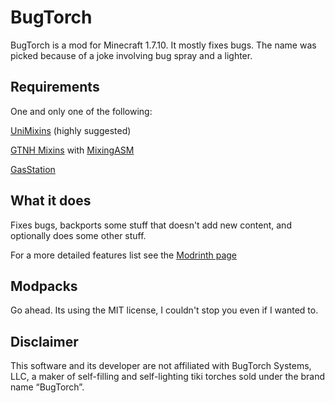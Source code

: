 # BugTorch

BugTorch is a mod for Minecraft 1.7.10. It mostly fixes bugs. The name was picked because of a joke involving bug spray and a lighter.

## Requirements

One and only one of the following:

[UniMixins](https://github.com/LegacyModdingMC/UniMixins) (highly suggested)

[GTNH Mixins](https://github.com/GTNewHorizons/GTNHMixins) with [MixingASM](https://github.com/makamys/Mixingasm)

[GasStation](https://github.com/FalsePattern/GasStation)

## What it does

Fixes bugs, backports some stuff that doesn't add new content, and optionally does some other stuff.

For a more detailed features list see the [Modrinth page](https://modrinth.com/mod/bugtorch)

## Modpacks

Go ahead. Its using the MIT license, I couldn't stop you even if I wanted to.

## Disclaimer

This software and its developer are not affiliated with BugTorch Systems, LLC, a maker of self-filling and self-lighting tiki torches sold under the brand name “BugTorch”.
